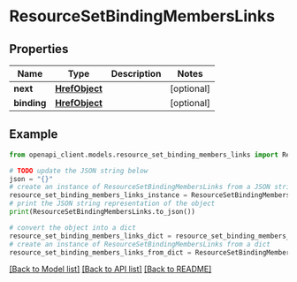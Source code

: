 # ResourceSetBindingMembersLinks


## Properties

Name | Type | Description | Notes
------------ | ------------- | ------------- | -------------
**next** | [**HrefObject**](HrefObject.md) |  | [optional] 
**binding** | [**HrefObject**](HrefObject.md) |  | [optional] 

## Example

```python
from openapi_client.models.resource_set_binding_members_links import ResourceSetBindingMembersLinks

# TODO update the JSON string below
json = "{}"
# create an instance of ResourceSetBindingMembersLinks from a JSON string
resource_set_binding_members_links_instance = ResourceSetBindingMembersLinks.from_json(json)
# print the JSON string representation of the object
print(ResourceSetBindingMembersLinks.to_json())

# convert the object into a dict
resource_set_binding_members_links_dict = resource_set_binding_members_links_instance.to_dict()
# create an instance of ResourceSetBindingMembersLinks from a dict
resource_set_binding_members_links_from_dict = ResourceSetBindingMembersLinks.from_dict(resource_set_binding_members_links_dict)
```
[[Back to Model list]](../README.md#documentation-for-models) [[Back to API list]](../README.md#documentation-for-api-endpoints) [[Back to README]](../README.md)


